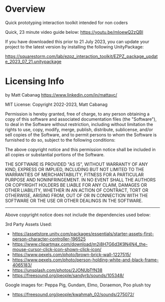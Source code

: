 # Overview
Quick prototyping interaction toolkit intended for non coders

Quick, 23 minute video guide below: https://youtu.be/mIoewQ2zQBI

If you have downloaded this prior to 21 July 2023, you can update your project to the latest version by installing the following UnityPackage:

https://squarestorm.com/lab/ezpz_interaction_toolkit/EZPZ_package_update_2023_07_21.unitypackage

# Licensing Info
by Matt Cabanag https://www.linkedin.com/in/mattavc/

MIT License:
Copyright 2022-2023, Matt Cabanag

Permission is hereby granted, free of charge, to any person obtaining a copy of this software and associated documentation files (the "Software"), to deal in the Software without restriction, including without limitation the rights to use, copy, modify, merge, publish, distribute, sublicense, and/or sell copies of the Software, and to permit persons to whom the Software is furnished to do so, subject to the following conditions:

The above copyright notice and this permission notice shall be included in all copies or substantial portions of the Software.

THE SOFTWARE IS PROVIDED "AS IS", WITHOUT WARRANTY OF ANY KIND, EXPRESS OR IMPLIED, INCLUDING BUT NOT LIMITED TO THE WARRANTIES OF MERCHANTABILITY, FITNESS FOR A PARTICULAR PURPOSE AND NONINFRINGEMENT. IN NO EVENT SHALL THE AUTHORS OR COPYRIGHT HOLDERS BE LIABLE FOR ANY CLAIM, DAMAGES OR OTHER LIABILITY, WHETHER IN AN ACTION OF CONTRACT, TORT OR OTHERWISE, ARISING FROM, OUT OF OR IN CONNECTION WITH THE SOFTWARE OR THE USE OR OTHER DEALINGS IN THE SOFTWARE.

-----
Above copyright notice does not include the dependencies used below:

3rd Party Assets Used:
* https://assetstore.unity.com/packages/essentials/starter-assets-first-person-character-controller-196525
* https://www.clipartmax.com/download/m2i8H7G6d3K9N4N4_the-mouse-cursor-click-icon-shown-click-icon/
* https://www.pexels.com/photo/brown-brick-wall-1227515/
* https://www.pexels.com/photo/person-holding-white-and-black-frame-4065183/
* https://unsplash.com/photos/2JONUbTfN38
* https://freesound.org/people/sandyrb/sounds/105348/

Google images for:
Peppa Pig, Gundam, Elmo, Doraemon, Poo plush toy
* https://freesound.org/people/kwahmah_02/sounds/275072/
